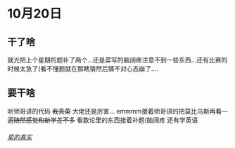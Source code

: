 
# 10月20日
## 干了啥
就光把上个星期的题补了两个...还是菜写的脑阔疼注意不到一些东西...还有比赛的时候太急了(看不懂题就在那瞎猜然后猜不对心态崩了....
##  要干啥 
听师哥讲的代码 ~~我真菜~~ 大佬还是厉害... emmmm接着师哥讲的把莫比乌斯再看一遍~~随然感觉和新学差不多~~ 看数论里的东西接着补题(脑阔疼 还有学英语

######   [ 菜的真实 ]( https://blog.csdn.net/qq_41886199)  

